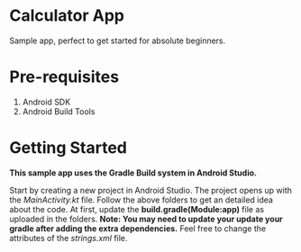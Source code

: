 # Calculator App
Sample app, perfect to get started for absolute beginners.
# Pre-requisites
1. Android SDK
2. Android Build Tools
# Getting Started
**This sample app uses the Gradle Build system in Android Studio.**

Start by creating a new project in Android Studio. The project opens up with the _MainActivity.kt_ file. Follow the above folders to get an detailed idea about the code. At first, update the **build.gradle(Module:app)** file as uploaded in the folders. **Note: You may need to update your update your gradle after adding the extra dependencies.** Feel free to change the attributes of the _strings.xml_ file.
